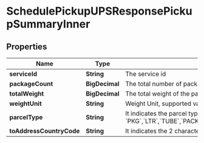 

# SchedulePickupUPSResponsePickupSummaryInner


## Properties

| Name | Type | Description | Notes |
|------------ | ------------- | ------------- | -------------|
|**serviceId** | **String** | The service id |  [optional] |
|**packageCount** | **BigDecimal** | The total number of packages |  [optional] |
|**totalWeight** | **BigDecimal** | The total weight of the packages |  [optional] |
|**weightUnit** | **String** | Weight Unit, supported values are &#x60;OZ&#x60; and &#x60;GM&#x60; |  [optional] |
|**parcelType** | **String** | It indicates the parcel type, applicable values are- &#x60;PKG&#x60;,&#x60;LTR&#x60;,&#x60;TUBE&#x60;,&#x60;PACK&#x60;,&#x60;BOX&#x60;,&#x60;25KG&#x60;,&#x60;10KG&#x60;,&#x60;SMALL_EXP_BOX&#x60;,&#x60;MED_EXP_BOX&#x60;,&#x60;LG_EXP_BOX&#x60; |  [optional] |
|**toAddressCountryCode** | **String** | It indicates the 2 characters- ISO country code of recipient of the shipment. |  [optional] |



